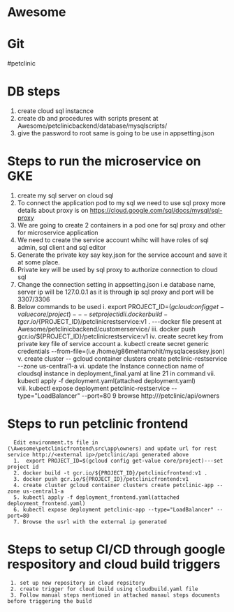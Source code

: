 # Awesome
# Git
#petclinic
# DB steps 
1. create cloud sql instacnce
2. create db and procedures with scripts present at Awesome/petclinicbackend/database/mysqlscripts/
3. give the password to root same is going to be use in appsetting.json  

# Steps to run the microservice on GKE
  1. create my sql server on cloud sql 
  2. To connect the application pod to my sql we need to use sql proxy 
      more details about proxy is on 
      https://cloud.google.com/sql/docs/mysql/sql-proxy
  3. We are going to create 2 containers in a pod one for sql proxy and other for microservice application 
  4. We need to create the service account whihc will have roles of sql admin, sql client and sql editor
  5. Generate the private key say key.json for the service account and save it at some  place. 
  6. Private key will be used by sql proxy to authorize connection to cloud sql
  7. Change the connection setting in appsetting.json i.e database name, server ip will be 127.0.0.1 as it is through ip sql proxy and port          will be 3307/3306
  8. Below commands to be used 
      i.  export PROJECT_ID=$(gcloud config get-value core/project)---set project id
      ii. docker build -t gcr.io/${PROJECT_ID}/petclinicrestservice:v1 . ---docker file present at              
          Awesome/petclinicbackend/customerservice/
      iii. docker push gcr.io/${PROJECT_ID}/petclinicrestservice:v1
      iv. create secret key from private key file of service account
          a. kubectl create secret generic credentials --from-file=<path to json file>(i.e /home/g86mehtamohit/mysqlacesskey.json)
      v.  create cluster -- gcloud container clusters create petclinic-restservice --zone us-central1-a
      vi. update the Instance connection name of cloudsql instance in deployment_final.yaml at line 21 in command
      vii.  kubectl apply -f deployment.yaml(attached deployment.yaml)   
      viii. kubectl expose deployment petclinic-restservice --type="LoadBalancer" --port=80
  9 browse http://<external ip>/petclinic/api/owners
  
  # Steps to run petclinic frontend
      Edit environment.ts file in (\Awesome\petclinicfrontend\src\app\owners) and update url for rest service http://<external ip>/petclinic/api generated above
      1.  export PROJECT_ID=$(gcloud config get-value core/project)---set project id
      2. docker build -t gcr.io/${PROJECT_ID}/petclinicfrontend:v1 .
      3. docker push gcr.io/${PROJECT_ID}/petclinicfrontend:v1
      4. create cluster gcloud container clusters create petclinic-app --zone us-central1-a
      5. kubectl apply -f deployment_frontend.yaml(attached deployment_frontend.yaml)  
      6. kubectl expose deployment petclinic-app --type="LoadBalancer" --port=80
      7. Browse the usrl with the external ip generated
      
   # Steps to setup CI/CD through google respository and cloud build triggers
     1. set up new repository in cloud repsitory
     2. create trigger for cloud build using cloudbuild.yaml file
     3. Follow manual steps mentioned in attached manaul steps documents before triggering the build
  

